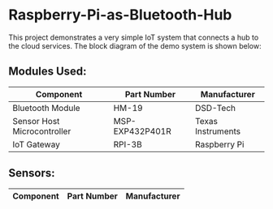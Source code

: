 # Raspberry-Pi-as-Bluetooth-Hub

This project demonstrates a very simple IoT system that connects a hub to the cloud services.
The block diagram of the demo system is shown below:

## Modules Used:
| Component                   | Part Number     | Manufacturer      |
|-----------------------------|-----------------|-------------------|
| Bluetooth Module            | HM-19           | DSD-Tech          |
| Sensor Host Microcontroller | MSP-EXP432P401R | Texas Instruments |
| IoT Gateway                 | RPI-3B          | Raspberry Pi      |

## Sensors:
| Component                   | Part Number     | Manufacturer      |
|-----------------------------|-----------------|-------------------|